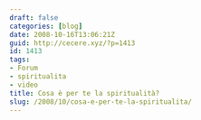 ```yaml
---
draft: false
categories: [blog]
date: 2008-10-16T13:06:21Z
guid: http://cecere.xyz/?p=1413
id: 1413
tags:
- Forum
- spiritualita
- video
title: Cosa è per te la spiritualità?
slug: /2008/10/cosa-e-per-te-la-spiritualita/
---
```



